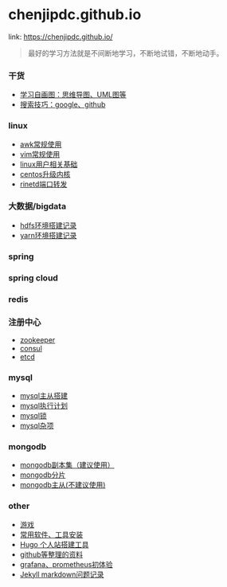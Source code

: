 # chenjipdc.github.io

link: https://chenjipdc.github.io/

> 最好的学习方法就是不间断地学习，不断地试错，不断地动手。

### 干货
- [学习自画图：思维导图、UML图等](https://chenjipdc.github.io/post/2020-05-21-%E5%AD%A6%E4%B9%A0%E5%9B%BE/)
- [搜索技巧：google、github](https://chenjipdc.github.io/post/2020-05-26-%E6%90%9C%E7%B4%A2%E6%8A%80%E5%B7%A7/)


### linux
- [awk常规使用](https://chenjipdc.github.io/post/2019-04-14-awk%E5%B8%B8%E8%A7%84%E4%BD%BF%E7%94%A8/)
- [vim常规使用](https://chenjipdc.github.io/post/2019-04-13-vim%E5%B8%B8%E8%A7%84%E4%BD%BF%E7%94%A8/)
- [linux用户相关基础](https://chenjipdc.github.io/post/2018-09-23-linux%E7%94%A8%E6%88%B7%E7%9B%B8%E5%85%B3%E5%9F%BA%E7%A1%80/)
- [centos升级内核](https://chenjipdc.github.io/post/2018-09-21-centos%E5%8D%87%E7%BA%A7%E5%86%85%E6%A0%B8/)
- [rinetd端口转发](https://chenjipdc.github.io/post/2018-09-23-rinetd-%E8%BD%AC%E5%8F%91/)


### 大数据/bigdata
- [hdfs环境搭建记录](https://chenjipdc.github.io/post/2020-05-16-hdfs%E7%8E%AF%E5%A2%83%E6%90%AD%E5%BB%BA%E8%AE%B0%E5%BD%95/)
- [yarn环境搭建记录](https://chenjipdc.github.io/post/2020-05-16-yarn%E7%8E%AF%E5%A2%83%E6%90%AD%E5%BB%BA%E8%AE%B0%E5%BD%95/)


### spring

### spring cloud

### redis

### 注册中心
- [zookeeper]()
- [consul]()
- [etcd]()

### mysql
- [mysql主从搭建](https://chenjipdc.github.io/post/2020-05-28-mysql%E4%B8%BB%E4%BB%8E/)
- [mysql执行计划](https://chenjipdc.github.io/post/2020-05-27-mysql%E6%89%A7%E8%A1%8C%E8%AE%A1%E5%88%92/)
- [mysql锁](https://chenjipdc.github.io/post/2020-05-27-mysql%E9%94%81/)
- [mysql杂项](https://chenjipdc.github.io/post/2019-01-10-mysql-tips/)

### mongodb
- [mongodb副本集（建议使用）](https://chenjipdc.github.io/post/2018-09-25-mongodb%E5%89%AF%E6%9C%AC%E9%9B%86%E5%BB%BA%E8%AE%AE%E4%BD%BF%E7%94%A8/)
- [mongodb分片](https://chenjipdc.github.io/post/2018-09-26-mongodb%E5%88%86%E7%89%87/)
- [mongodb主从(不建议使用)](https://chenjipdc.github.io/post/2018-09-25-mongodb%E4%B8%BB%E4%BB%8E%E4%B8%8D%E5%BB%BA%E8%AE%AE%E4%BD%BF%E7%94%A8/)


### other
- [游戏](https://chenjipdc.github.io/post/2020-06-06-%E6%B8%B8%E6%88%8F/)
- [常用软件、工具安装](https://chenjipdc.github.io/post/2019-04-08-%E5%B8%B8%E7%94%A8%E8%BD%AF%E4%BB%B6%E5%AE%89%E8%A3%85/)
- [Hugo 个人站搭建工具](https://chenjipdc.github.io/post/2019-04-09-hugo/)
- [github等整理的资料](https://chenjipdc.github.io/post/2019-04-08-github%E7%AD%89%E6%95%B4%E7%90%86%E7%9A%84%E8%B5%84%E6%96%99/)
- [grafana、prometheus初体验](https://chenjipdc.github.io/post/2019-01-06-grafana_prometheus_%E5%88%9D%E4%BD%93%E9%AA%8C/)
- [Jekyll markdown问题记录](https://chenjipdc.github.io/post/2018-01-01-jekyll-markdown%E9%97%AE%E9%A2%98%E8%AE%B0%E5%BD%95/)